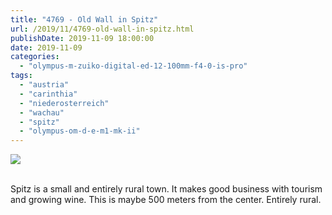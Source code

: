 ```yaml
---
title: "4769 - Old Wall in Spitz"
url: /2019/11/4769-old-wall-in-spitz.html
publishDate: 2019-11-09 18:00:00
date: 2019-11-09
categories: 
  - "olympus-m-zuiko-digital-ed-12-100mm-f4-0-is-pro"
tags: 
  - "austria"
  - "carinthia"
  - "niederosterreich"
  - "wachau"
  - "spitz"
  - "olympus-om-d-e-m1-mk-ii"
---
```

<div class="container">
<div class="center"><a target="_blank" href="https://d25zfm9zpd7gm5.cloudfront.net/1200x1200/2018/20180430_152645_lr.jpg"><img class="webfeedsFeaturedVisual" src="https://d25zfm9zpd7gm5.cloudfront.net/0600x0600/2018/20180430_152645_lr.jpg" /></a></div>
</div>
<br />

Spitz is a small and entirely rural town. It makes good business
with tourism and growing wine. This is maybe 500 meters from the
center. Entirely rural.